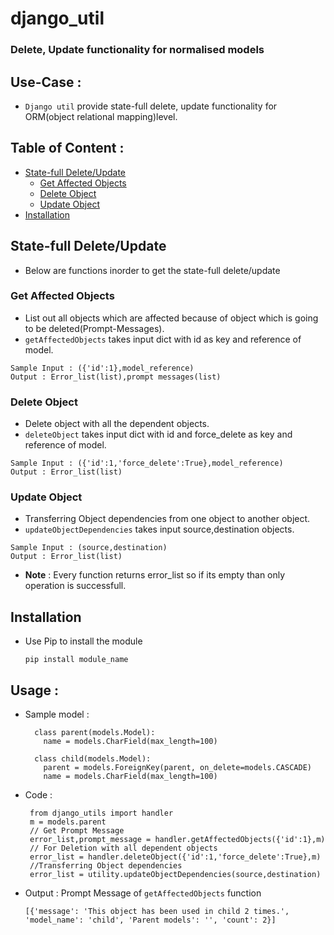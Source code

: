 # django_util
### Delete, Update functionality for normalised models


## Use-Case : 

  * `Django util` provide state-full delete, update functionality for ORM(object relational mapping)level.
  
## Table of Content :
  
  * [State-full Delete/Update](#statefull)
     * [Get Affected Objects](#get-affected-objects)
     * [Delete Object](#delete-object)
     * [Update Object](#update-object)
  * [Installation](#installation)


## State-full Delete/Update
  * Below are functions inorder to get the state-full delete/update 
  ### Get Affected Objects
   * List out all objects which are affected because of object which is going to be deleted(Prompt-Messages).
   * `getAffectedObjects` takes input dict with id as key and reference of model.
   ```
   Sample Input : ({'id':1},model_reference)
   Output : Error_list(list),prompt messages(list)
   ```
  ### Delete Object
   * Delete object with all the dependent objects. 
   * `deleteObject` takes input dict with id and force_delete as key and reference of model.
   ```
   Sample Input : ({'id':1,'force_delete':True},model_reference)
   Output : Error_list(list)
   ```
  ### Update Object 
   * Transferring Object dependencies from one object to another object.
   * `updateObjectDependencies` takes input source,destination objects.
   ```
   Sample Input : (source,destination)
   Output : Error_list(list)
   ```
* **Note** : Every function returns error_list so if its empty than only operation is successfull. 

## Installation
  * Use Pip to install the module
    ```
    pip install module_name
    ```
## Usage :
  * Sample model : 
      
          class parent(models.Model):
            name = models.CharField(max_length=100)
            
          class child(models.Model):
            parent = models.ForeignKey(parent, on_delete=models.CASCADE) 
            name = models.CharField(max_length=100)
  
  * Code :
         
         from django_utils import handler
         m = models.parent
         // Get Prompt Message
         error_list,prompt_message = handler.getAffectedObjects({'id':1},m)
         // For Deletion with all dependent objects
         error_list = handler.deleteObject({'id':1,'force_delete':True},m)
         //Transferring Object dependencies
         error_list = utility.updateObjectDependencies(source,destination)
         
  * Output :
        Prompt Message of `getAffectedObjects` function
        
        [{'message': 'This object has been used in child 2 times.', 'model_name': 'child', 'Parent models': '', 'count': 2}]
      
         
          
    
    
